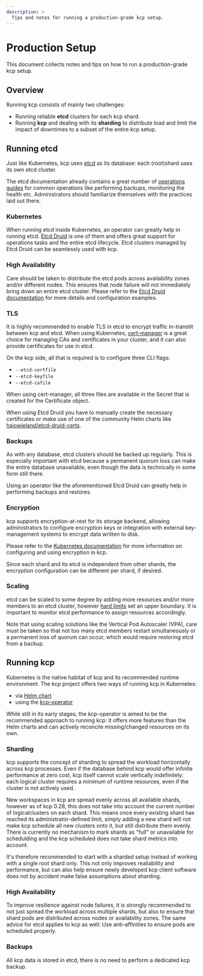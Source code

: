 ```yaml
---
description: >
  Tips and notes for running a production-grade kcp setup.
---
```


# Production Setup

This document collects notes and tips on how to run a production-grade kcp setup.

## Overview

Running kcp consists of mainly two challenges:

* Running reliable **etcd** clusters for each kcp shard.
* Running **kcp** and dealing with its **sharding** to distribute load and limit the impact of
  downtimes to a subset of the entire kcp setup.

## Running etcd

Just like Kubernetes, kcp uses [etcd](https://etcd.io/) as its database: each (root)shard uses its own
etcd cluster.

The etcd documentation already contains a great number of [operations guides](https://etcd.io/docs/v3.7/op-guide/)
for common operations like performing backups, monitoring the health etc. Administrators should
familiarize themselves with the practices laid out there.

### Kubernetes

When running etcd inside Kubernetes, an operator can greatly help in running etcd.
[Etcd Druid](https://gardener.github.io/etcd-druid/) is one of them and offers great support for
operations tasks and the entire etcd lifecycle. Etcd clusters managed by Etcd Druid can be seamlessly
used with kcp.

### High Availability

Care should be taken to distribute the etcd pods across availability zones and/or different nodes.
This ensures that node failure will not immediately bring down an entire etcd cluster. Please refer
to the [Etcd Druid documentation](https://gardener.github.io/etcd-druid/proposals/01-multi-node-etcd-clusters.html?h=affinity#high-availability)
for more details and configuration examples.

### TLS

It is highly recommended to enable TLS in etcd to encrypt traffic in-transtit between kcp and etcd.
When using Kubernetes, [cert-manager](https://cert-manager.io/) is a great choice for managing CAs
and certificates in your cluster, and it can also provide certificates for use in etcd.

On the kcp side, all that is required is to configure three CLI flags:

* `--etcd-certfile`
* `--etcd-keyfile`
* `--etcd-cafile`

When using cert-manager, all three files are available in the Secret that is created for the
Certificate object.

When using Etcd Druid you have to manually create the necessary certificates or make use of one of
the community Helm charts like [hajowieland/etcd-druid-certs](https://artifacthub.io/packages/helm/hajowieland/etcd-druid-certs).

### Backups

As with any database, etcd clusters should be backed up regularly. This is especially important with
etcd because a permanent quorum loss can make the entire database unavailable, even though the data
is technically in some form still there.

Using an operator like the aforementioned Etcd Druid can greatly help in performing backups and
restores.

### Encryption

kcp supports encryption-at-rest for its storage backend, allowing administrators to configure
encryption keys or integration with external key-management systems to encrypt data written to disk.

Please refer to the [Kubernetes documentation](https://kubernetes.io/docs/tasks/administer-cluster/encrypt-data/)
for more information on configuring and using encryption in kcp.

Since each shard and its etcd is independent from other shards, the encryption configuration can be
different per shard, if desired.

### Scaling

etcd can be scaled to some degree by adding more resources and/or more members to an etcd cluster,
however [hard limits](https://etcd.io/docs/v3.7/dev-guide/limit/) set an upper boundary. It is
important to monitor etcd performance to assign resources accordingly.

Note that using scaling solutions like the Vertical Pod Autoscaler (VPA), care must be taken so that
not too many etcd members restart simultaneously or a permanent loss of quorum can occur, which would
require restoring etcd from a backup.

## Running kcp

Kubernetes is the native habitat of kcp and its recommended runtime environment. The kcp project
offers two ways of running kcp in Kubernetes:

* via [Helm chart](https://github.com/kcp-dev/helm-charts/)
* using the [kcp-operator](https://docs.kcp.io/kcp-operator/)

While still in its early stages, the kcp-operator is aimed to be the recommended approach to running
kcp: it offers more features than the Helm charts and can actively reconcile missing/changed
resources on its own.

### Sharding

kcp supports the concept of sharding to spread the workload horizontally across kcp processes. Even
if the database behind kcp would offer infinite performance at zero cost, kcp itself cannot scale
vertically indefinitely: each logical cluster requires a minimum of runtime resources, even if the
cluster is not actively used.

New workspaces in kcp are spread evenly across all available shards, however as of kcp 0.28, this
does not take into account the current number of logicalclusters on each shard. This means once
every existing shard has reached its administrator-defined limit, simply adding a new shard will not
make kcp schedule all new clusters onto it, but still distribute them evenly. There is currently
no mechanism to mark shards as "full" or unavailable for schedulding and the kcp scheduled does not
take shard metrics into account.

It's therefore recommended to start with a sharded setup instead of working with a single root shard
only. This not only improves realiability and performance, but can also help ensure newly developed
kcp client software does not by accident make false assumptions about sharding.

### High Availability

To improve resilience against node failures, it is strongly recommended to not just spread the
workload across multiple shards, but also to ensure that shard pods are distributed across nodes or
availability zones. The same advice for etcd applies to kcp as well: Use anti-affinities to ensure
pods are scheduled properly.

### Backups

All kcp data is stored in etcd, there is no need to perform a dedicated kcp backup.
